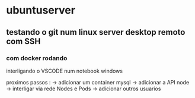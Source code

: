 # ubuntuserver
## testando o git num linux server desktop remoto com SSH 
### com docker rodando


interligando o VSCODE num notebook windows

proximos passos :
-> adicionar um container mysql
-> adicionar a API node
-> interligar via rede Nodes e Pods
-> adicionar outros usuarios
